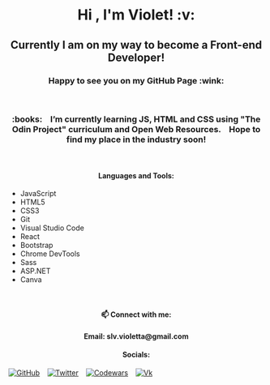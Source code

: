 <h1 align="center"> Hi , I'm Violet! :v: </h1>
<h2 align="center"> Currently I am on my way to become a Front-end Developer! </h2>
<h3 align="center"> Happy to see you on my GitHub Page :wink:</h3>

<br>

<h3 align="center">  
:books: &ensp; I’m currently learning JS, HTML and CSS using "The Odin Project" curriculum and Open Web Resources. &ensp;
Hope to find my place in the industry soon! 
</h3>

<br>

<h4 align="center">Languages and Tools:</h4>

- JavaScript
- HTML5
- CSS3
- Git
- Visual Studio Code
- React
- Bootstrap
- Chrome DevTools
- Sass
- ASP.NET
- Canva

<br>

<h4 align="center"> 📫 Connect with me:</h4>

<h4 align="center">Email: slv.violetta@gmail.com</h4>

<h4 align="center">Socials:</h4>

[![GitHub](https://img.shields.io/github/followers/grinushka?style=social)](https://github.com/grinushka)
&ensp;
[![Twitter](https://img.shields.io/twitter/follow/grinushka)](https://twitter.com/grinushka)
&ensp;
[![Codewars](https://img.shields.io/badge/Codewars-grinushka-red)](https://www.codewars.com/users/grinushka)
&ensp;
[![Vk](https://img.shields.io/badge/Vk-follow-blue)](https://vk.com/grinushka)

<br>
